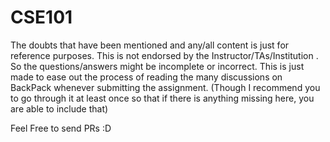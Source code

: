 # CSE101

The doubts that have been mentioned and any/all content is just for reference purposes. This is not endorsed by the Instructor/TAs/Institution	. So the questions/answers might be incomplete or incorrect. This is just made to ease out the process of reading the many discussions on BackPack whenever submitting the assignment. (Though I recommend you to go through it at least once so that if there is anything missing here, you are able to include that)

Feel Free to send PRs :D